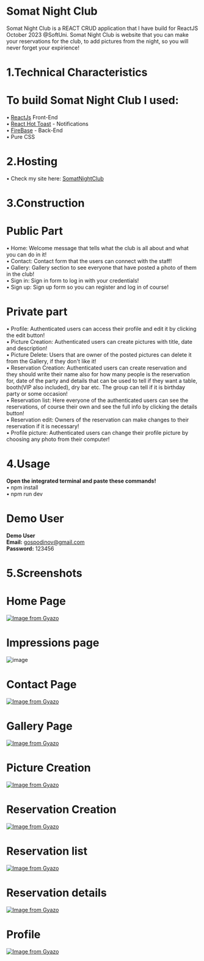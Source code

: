 # Somat Night Club

Somat Night Club is a REACT CRUD application that I have build for ReactJS October 2023 @SoftUni. Somat Night Club is website that you can make your reservations for the club, to add pictures from the night, so you will never forget your expirience!

# 1.Technical Characteristics
# To build Somat Night Club I used:
 
• [ReactJs](https://react.dev/) Front-End <br>
• [React Hot Toast](https://react-hot-toast.com/) - Notifications<br>
• [FireBase](https://firebase.google.com/) - Back-End<br>
• Pure CSS

# 2.Hosting
• Check my site here: [SomatNightClub](https://somatnightclub.netlify.app/)

# 3.Construction
# Public Part
•  Home: Welcome message that tells what the club is all about and what you can do in it!<br>
•  Contact: Contact form that the users can connect with the staff!<br>
•  Gallery: Gallery section to see everyone that have posted a photo of them in the club!<br>
•  Sign in: Sign in form to log in with your credentials!<br>
•  Sign up: Sign up form so you can register and  log in of course!


# Private part
• Profile: Authenticated users can access their profile and edit it by clicking the edit button!<br>
• Picture Creation: Authenticated users can create pictures with title, date and description!<br>
• Picture Delete: Users that are owner of the posted pictures can delete it from the Gallery, if they don't like it!<br>
• Reservation Creation: Authenticated users can create reservation and they should write their name also for how many people is the reservation for, date of the party and details that can be used to tell if they want a table, booth(VIP also included), dry bar etc. The group can tell if it is birthday party or some occasion!<br>
• Reservation list: Here everyone of the authenticated users can see the reservations, of course their own and see the full info by clicking the details button!<br>
• Reservation edit: Owners of the reservation can make changes to their reservation if it is necessary!<br>
• Profile picture: Authenticated users can change their profile picture by choosing any photo from their computer!

# 4.Usage
<b>Open the integrated terminal and paste these commands!</b> <br>
•  npm install <br>
•  npm run dev
# Demo User
<b>Demo User</b> <br>
<b>Email:</b> gospodinov@gmail.com <br>
<b>Password:</b> 123456

# 5.Screenshots
# Home Page
[![Image from Gyazo](https://i.gyazo.com/fefbfdea54ddbbf18d16b6bf906a5a9e.png)](https://gyazo.com/fefbfdea54ddbbf18d16b6bf906a5a9e)
# Impressions page
![image](https://github.com/dinkicha/Somat-Night-Club/assets/51996162/4dbaf121-6025-4ee7-8796-eca9b6e19cb9)
# Contact Page
[![Image from Gyazo](https://i.gyazo.com/945f5c76c7914c956d4d81b805b6a57c.png)](https://gyazo.com/945f5c76c7914c956d4d81b805b6a57c)
# Gallery Page
[![Image from Gyazo](https://i.gyazo.com/5800c50b30b41887e7d8012af7438530.png)](https://gyazo.com/5800c50b30b41887e7d8012af7438530)
# Picture Creation
[![Image from Gyazo](https://i.gyazo.com/a6520f3bae53a2bf20e4743a38f0e30c.png)](https://gyazo.com/a6520f3bae53a2bf20e4743a38f0e30c)
# Reservation Creation
[![Image from Gyazo](https://i.gyazo.com/c00b7f5b12a92efa8e22d7bda8e6858f.png)](https://gyazo.com/c00b7f5b12a92efa8e22d7bda8e6858f)
# Reservation list 
[![Image from Gyazo](https://i.gyazo.com/2323a6a0077f92194930841b690763ad.png)](https://gyazo.com/2323a6a0077f92194930841b690763ad)
# Reservation details
[![Image from Gyazo](https://i.gyazo.com/6e9db26b22753a056e9172d8c87ca621.png)](https://gyazo.com/6e9db26b22753a056e9172d8c87ca621)
# Profile 
[![Image from Gyazo](https://i.gyazo.com/2f6afd93657e4db46ea6efca5560a7ec.png)](https://gyazo.com/2f6afd93657e4db46ea6efca5560a7ec)
